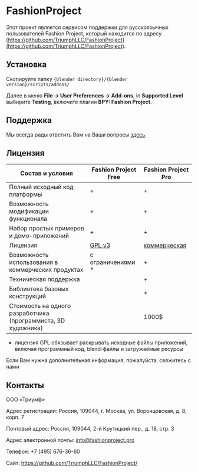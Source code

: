 # FashionProject
Этот проект является сервисом поддержки для русскоязычных пользователей Fashion Project, который находится по адресу [https://github.com/TriumphLLC/FashionProject](https://github.com/TriumphLLC/FashionProject). 

## Установка
Скопируйте папку `{blender directory}/{blender version}/scripts/addons/`

Далее в меню __File -> User Preferences -> Add-ons__, in __Supported Level__ выбирите __Testing__, включите плагин __BPY: Fashion Project__.
  
## Поддержка
Мы всегда рады ответить Вам на Ваши вопросы [здесь](https://github.com/TriumphLLC/FashionProject-ru/issues).

## Лицензия

| Состав и условия                           | Fashion Project Free | Fashion Project Pro |
|-------------------------------------------------------|----------------------|--------------------|
| Полный исходный код платформы                    |           +          |          +         |
| Возможность модификации функционала                                |           +          |          +         |
| Набор простых примеров и демо-приложений                            |           +          |          +         |
| Лицензия                                               |        [GPL v3](https://github.com/TriumphLLC/FashionProject-ru/blob/master/LICENSE)       |     [коммерческая](https://github.com/TriumphLLC/FashionProject-ru/blob/master/License%20Agreement/Fashion_Project_Pro_License_ru.pdf)     |
| Возможность использования в коммерческих продуктах                   |  с ограничениями * |          +         |
| Техническая поддержка                                     |                      |          +         |
| Библиотека базовых конструкций                                 |                      |          +         |
| Стоимость на одного разработчика (программиста, 3D художника) |                      |        1000$       |

* лицензия GPL обязывает раскрывать исходные файлы приложений, включая программный код, blend-файлы и загружаемые ресурсы

Если Вам нужна дополнительная информация, пожалуйста, свяжитесь с нами 

## Контакты
ООО «Триумф»

Адрес регистрации: Россия, 109044, г. Москва, ул. Воронцовская, д. 8, корп. 7

Почтовый адрес: Россия, 109044, 2-й Крутицкий пер., д. 18, стр. 3

Адрес электронной почты: info@fashionproject.pro

Телефон: +7 (495) 676-36-60

Сайт: https://github.com/TriumphLLC/FashionProject/


